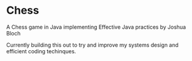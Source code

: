 # Chess
A Chess game in Java implementing Effective Java practices by Joshua Bloch

Currently building this out to try and improve my systems design and efficient coding techinques.
